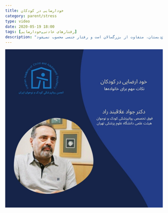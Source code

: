 ```yaml
---
title: خودارضایی در کودکان
category: parent/stress
type: video
date: 2020-05-19 18:00
tags: [رفتارهای عادتی,خودارضایی]
description: "خودارضایی در کودکان، بخصوص در سنین پیش‌دبستان، متفاوت از بزرگسالان است و رفتار جنسی محسوب نمی‌شود"
---
```


[![](../../static/images/masturbation-cover.png)](../../static/videos/masturbation.mp4)